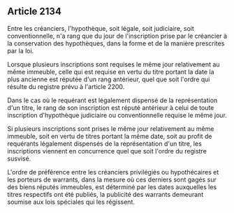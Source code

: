 Article 2134
----
Entre les créanciers, l'hypothèque, soit légale, soit judiciaire, soit
conventionnelle, n'a rang que du jour de l'inscription prise par le créancier à
la conservation des hypothèques, dans la forme et de la manière prescrites par
la loi.

Lorsque plusieurs inscriptions sont requises le même jour relativement au même
immeuble, celle qui est requise en vertu du titre portant la date la plus
ancienne est réputée d'un rang antérieur, quel que soit l'ordre qui résulte du
registre prévu à l'article 2200.

Dans le cas où le requérant est légalement dispensé de la représentation d'un
titre, le rang de son inscription est réputé antérieur à celui de toute
inscription d'hypothèque judiciaire ou conventionnelle requise le même jour.

Si plusieurs inscriptions sont prises le même jour relativement au même
immeuble, soit en vertu de titres portant la même date, soit au profit de
requérants légalement dispensés de la représentation d'un titre, les
inscriptions viennent en concurrence quel que soit l'ordre du registre susvisé.

L'ordre de préférence entre les créanciers privilégiés ou hypothécaires et les
porteurs de warrants, dans la mesure où ces derniers sont gagés sur des biens
réputés immeubles, est déterminé par les dates auxquelles les titres respectifs
ont été publiés, la publicité des warrants demeurant soumise aux lois spéciales
qui les régissent.
